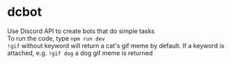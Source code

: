 # dcbot
Use Discord API to create bots that do simple tasks  
To run the code, type `npm run dev`  
`!gif` without keyword will return a cat's gif meme by default. If a keyword is attached, e.g. `!gif dog` a dog gif meme is returned

